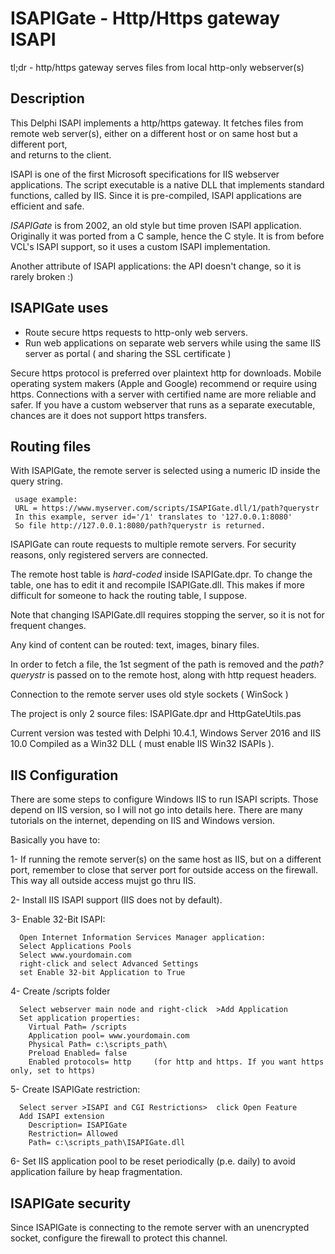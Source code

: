 # ISAPIGate - Http/Https gateway ISAPI

tl;dr - http/https gateway serves files from local http-only webserver(s)

## Description

This Delphi ISAPI implements a http/https gateway. It fetches files from 
remote web server(s), either on a different host or on same host but a different port,  
and returns to the client. 

ISAPI is one of the first Microsoft specifications for IIS webserver applications.
The script executable is a native DLL that implements standard functions, 
called by IIS. Since it is pre-compiled, ISAPI applications are efficient and safe.  

*ISAPIGate* is from 2002, an old style but time proven ISAPI application.  
Originally it was ported from a C sample, hence the C style.
It is from before VCL's ISAPI support, so it uses a custom ISAPI implementation. 

Another attribute of ISAPI applications: the API doesn't change, 
so it is rarely broken   :)

## ISAPIGate uses 
* Route secure https requests to http-only web servers. 
* Run web applications on separate web servers while using the same IIS server as portal ( and sharing the SSL certificate ) 

Secure https protocol is preferred over plaintext http for downloads. 
Mobile operating system makers (Apple and Google) recommend or require using https.
Connections with a server with certified name are more reliable and safer.
If you have a custom webserver that runs as a separate executable, 
chances are it does not support https transfers.

## Routing files

With ISAPIGate, the remote server is selected using a numeric ID inside the query string.

     usage example: 
     URL = https://www.myserver.com/scripts/ISAPIGate.dll/1/path?querystr
     In this example, server id='/1' translates to '127.0.0.1:8080'  
     So file http://127.0.0.1:8080/path?querystr is returned.
  
ISAPIGate can route requests to multiple remote servers.
For security reasons, only registered servers are connected.

The remote host table is *hard-coded* inside ISAPIGate.dpr.
To change the table, one has to edit it and recompile ISAPIGate.dll.
This makes if more difficult for someone to hack the routing table, I suppose.

Note that changing ISAPIGate.dll requires stopping the server, so it is not for frequent changes.

Any kind of content can be routed: text, images, binary files.

In order to fetch a file, the 1st segment of the path is removed 
and the *path?querystr* is passed on to the remote host,
along with http request headers. 

Connection to the remote server uses old style sockets ( WinSock )

The project is only 2 source files: ISAPIGate.dpr and HttpGateUtils.pas   

Current version was tested with Delphi 10.4.1, Windows Server 2016 and IIS 10.0
Compiled as a Win32 DLL ( must enable IIS Win32 ISAPIs ).  

## IIS Configuration

There are some steps to configure Windows IIS to run ISAPI scripts.
Those depend on IIS version, so I will not go into details here. 
There are many tutorials on the internet, depending on IIS and Windows version.

Basically you have to:

1- If running the remote server(s) on the same host as IIS, but on a different port, 
remember to close that server port for outside access on the firewall. 
This way all outside access mujst go thru IIS.  

2- Install IIS ISAPI support (IIS does not by default).  

3- Enable 32-Bit ISAPI: 
 
      Open Internet Information Services Manager application:
      Select Applications Pools
      Select www.yourdomain.com
      right-click and select Advanced Settings
      set Enable 32-bit Application to True  

4- Create /scripts folder

      Select webserver main node and right-click  >Add Application
      Set application properties:
        Virtual Path= /scripts
        Application pool= www.yourdomain.com
        Physical Path= c:\scripts_path\
        Preload Enabled= false
        Enabled protocols= http     (for http and https. If you want https only, set to https)

5- Create ISAPIGate restriction:

      Select server >ISAPI and CGI Restrictions>  click Open Feature
      Add ISAPI extension
        Description= ISAPIGate
        Restriction= Allowed
        Path= c:\scripts_path\ISAPIGate.dll  

6- Set IIS application pool to be reset periodically (p.e. daily) to avoid application failure by heap fragmentation.

## ISAPIGate security

Since ISAPIGate is connecting to the remote server with an unencrypted socket, configure the firewall to protect this channel. 
